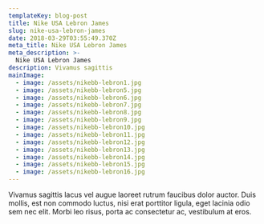 ```yaml
---
templateKey: blog-post
title: Nike USA Lebron James
slug: nike-usa-lebron-james
date: 2018-03-29T03:55:49.370Z
meta_title: Nike USA Lebron James
meta_description: >-
  Nike USA Lebron James
description: Vivamus sagittis 
mainImage:
  - image: /assets/nikebb-lebron1.jpg
  - image: /assets/nikebb-lebron5.jpg
  - image: /assets/nikebb-lebron6.jpg
  - image: /assets/nikebb-lebron7.jpg
  - image: /assets/nikebb-lebron8.jpg
  - image: /assets/nikebb-lebron9.jpg
  - image: /assets/nikebb-lebron10.jpg
  - image: /assets/nikebb-lebron11.jpg
  - image: /assets/nikebb-lebron12.jpg
  - image: /assets/nikebb-lebron13.jpg
  - image: /assets/nikebb-lebron14.jpg
  - image: /assets/nikebb-lebron15.jpg
  - image: /assets/nikebb-lebron16.jpg
---
```



Vivamus sagittis lacus vel augue laoreet rutrum faucibus dolor auctor. Duis mollis, est non commodo luctus, nisi erat porttitor ligula, eget lacinia odio sem nec elit. Morbi leo risus, porta ac consectetur ac, vestibulum at eros.
